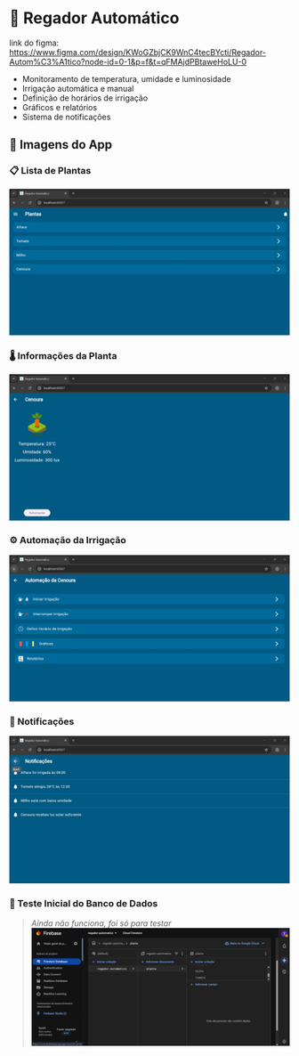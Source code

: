 # 🌱 Regador Automático

link do figma: https://www.figma.com/design/KWoGZbjCK9WnC4tecBYcti/Regador-Autom%C3%A1tico?node-id=0-1&p=f&t=qFMAjdPBtaweHoLU-0

- Monitoramento de temperatura, umidade e luminosidade
- Irrigação automática e manual
- Definição de horários de irrigação
- Gráficos e relatórios
- Sistema de notificações

## 📸 Imagens do App

### 📋 Lista de Plantas
![Plantas](https://github.com/eixotecnico/regador-automatico/blob/development/images-reademe/plantas.jpeg?raw=true)

### 🌡️ Informações da Planta
![Informações da Planta](https://github.com/eixotecnico/regador-automatico/blob/development/images-reademe/informacoes-da-planta.jpeg?raw=true)

### ⚙️ Automação da Irrigação
![Automação](https://github.com/eixotecnico/regador-automatico/blob/development/images-reademe/automacao-da-planta.jpeg?raw=true)

### 🔔 Notificações
![Notificações](https://github.com/eixotecnico/regador-automatico/blob/development/images-reademe/notificacoes.jpeg?raw=true)

### 🧪 Teste Inicial do Banco de Dados
> *Ainda não funciona, foi só para testar*
![Banco de Dados](https://github.com/eixotecnico/regador-automatico/blob/development/images-reademe/bd.png?raw=true)
